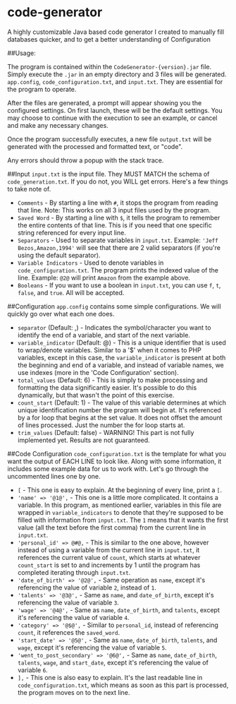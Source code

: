 # code-generator
A highly customizable Java based code generator I created to manually fill databases quicker, and to get a better understanding of Configuration

##Usage:

The program is contained within the `CodeGenerator-{version}.jar` file. Simply execute the `.jar` in an empty directory
and 3 files will be generated. `app.config`, `code_configuration.txt`, and `input.txt`. They are essential for the program to operate.

After the files are generated, a prompt will appear showing you the configured settings. On first launch, these will be the default settings. You may choose to continue with the execution to see an example, or cancel and make any necessary changes. 

Once the program successfully executes, a new file `output.txt` will be generated with the processed and formatted text, or "code".

Any errors should throw a popup with the stack trace.

##Input
`input.txt` is the input file. They MUST MATCH the schema of `code_generation.txt`. If you do not, you WILL get errors. Here's a few things to take note of.
* `Comments` - By starting a line with `#`, it stops the program from reading that line. Note: This works on all 3 input files used by the program.
* `Saved Word` - By starting a line with `$`, it tells the program to remember the entire contents of that line. This is if you need that one specific string referenced for every input line.
* `Separators` - Used to separate variables in `input.txt`. Example: `'Jeff Bezos,Amazon,1994'` will see that there are 2 valid separators (if you're using the default separator).
* `Variable Indicators` - Used to denote variables in `code_configuration.txt`. The program prints the indexed value of the line. Example: `@2@` will print `Amazon` from the example above.
* `Booleans` - If you want to use a boolean in `input.txt`, you can use `f`, `t`, `false`, and `true`. All will be accepted.


##Configuration 
`app.config` contains some simple configurations. We will quickly go over what each one does.
* `separator` (Default: ,) - Indicates the symbol/character you want to identify the end of a variable, and start of the next variable.
* `variable_indicator` (Default: @) - This is a unique identifier that is used to wrap/denote variables. Similar to a '$' when it comes to PHP variables, except in this case, the `variable_indicator` is present at both the beginning and end of a variable, and instead of variable names, we use indexes (more in the 'Code Configuration' section).
* `total_values` (Default: 6) - This is simply to make processing and formatting the data significantly easier. It's possible to do this dynamically, but that wasn't the point of this exercise.
* `count_start` (Default: 1) - The value of this variable determines at which unique identification number the program will begin at. It's referenced by a for loop that begins at the set value. It does not offset the amount of lines processed. Just the number the for loop starts at.
* `trim_values` (Default: false) - WARNING! This part is not fully implemented yet. Results are not guaranteed.

##Code Configuration
`code_configuration.txt` is the template for what you want the output of EACH LINE to look like. Along with some information, it includes some example data for us to work with. Let's go through the uncommented lines one by one.
* `[` - This one is easy to explain. At the beginning of every line, print a `[`.
* `'name' => '@1@',` - This one is a little more complicated. It contains a variable. In this program, as mentioned earlier, variables in this file are wrapped in `variable_indicators` to denote that they're supposed to be filled with information from `input.txt`. The `1` means that it wants the first value (all the text before the first comma) from the current line in `input.txt`.
* `'personal_id' => @#@,` - This is similar to the one above, however instead of using a variable from the current line in `input.txt`, it references the current value of `count`, which starts at whatever `count_start` is set to and increments by 1 until the program has completed iterating through `input.txt`.
* `'date_of_birth' => '@2@',` - Same operation as `name`, except it's referencing the value of variable `2`, instead of `1`.
* `'talents' => '@3@',` - Same as `name`, and `date_of_birth`, except it's referencing the value of variable `3`.
* `'wage' => '@4@',` - Same as `name`, `date_of_birth`, and `talents`, except it's referencing the value of variable `4`.
* `'category' => '@$@',` - Similar to `personal_id`, instead of referencing `count`, it references the `saved_word`.
* `'start_date' => '@5@',` - Same as `name`, `date_of_birth`, `talents`, and `wage`, except it's referencing the value of variable `5`.
* `'went_to_post_secondary' => '@6@',` - Same as `name`, `date_of_birth`, `talents`, `wage`, and `start_date`, except it's referencing the value of variable `6`.
* `],` - This one is also easy to explain. It's the last readable line in `code_configuration.txt`, which means as soon as this part is processed, the program moves on to the next line.
